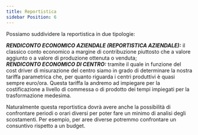 ```yaml
---
title: Reportistica
sidebar Position: 6
--- 
```


Possiamo suddividere la reportistica in due tipologie: 

***RENDICONTO ECONOMICO AZIENDALE (REPORTISTICA AZIENDALE):*** il classico conto economico a margine di contribuzione piuttosto che a valore aggiunto o a valore di produzione ottenuta o venduta;  
***RENDICONTO ECONOMICO DI CENTRO:*** tramite il quale in funzione del cost driver di misurazione del centro siamo in grado di determinare la nostra tariffa parametrica che, per quanto riguarda i centri produttivi è quasi sempre euro/ora. Questa tariffa la andremo ad impiegare per la costificazione a livello di commessa o di prodotto dei tempi impiegati per la trasformazione medesima.

Naturalmente questa reportistica dovrà avere anche la possibilità di confrontare periodi o orari diversi per poter fare un minimo di analisi degli scostamenti. Per esempio, per aree diverse potremmo confrontare un consuntivo rispetto a un budget.
